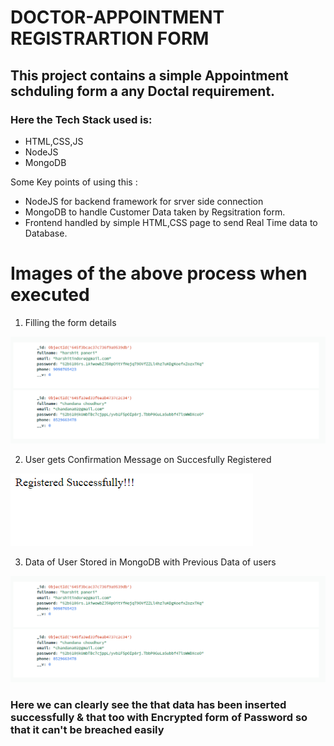 # **DOCTOR-APPOINTMENT REGISTRARTION FORM**

## This project contains a simple Appointment schduling form a any Doctal requirement.

### Here the Tech Stack used is:

* HTML,CSS,JS
* NodeJS 
* MongoDB

Some Key points of using this :
* NodeJS for backend framework for srver side connection
* MongoDB to handle Customer Data taken by Regsitration form.
* Frontend handled by simple HTML,CSS page to send Real Time data to Database.

# **Images of the above process when executed**

1. Filling the form details 

![Registration](https://github.com/AbirChoudhury-26/Form-MongoDB/blob/master/Screenshots/Data%20Insert.png)

2. User gets Confirmation Message on Succesfully Registered

![Register Successfully](Screenshots/Register%20Successfully.PNG)

3. Data of User Stored in MongoDB with Previous Data of users

![Database](Screenshots/Data%20Insert.png)
### Here we can clearly see the that data has been inserted successfully & that too with Encrypted form of Password so that it can't be breached easily
